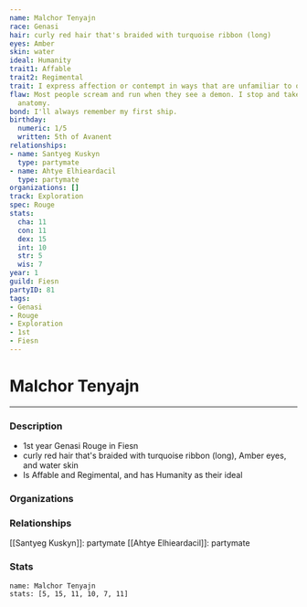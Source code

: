 ```yaml
---
name: Malchor Tenyajn
race: Genasi
hair: curly red hair that's braided with turquoise ribbon (long)
eyes: Amber
skin: water
ideal: Humanity
trait1: Affable
trait2: Regimental
trait: I express affection or contempt in ways that are unfamiliar to others.
flaw: Most people scream and run when they see a demon. I stop and take notes on its
  anatomy.
bond: I'll always remember my first ship.
birthday:
  numeric: 1/5
  written: 5th of Avanent
relationships:
- name: Santyeg Kuskyn
  type: partymate
- name: Ahtye Elhieardacil
  type: partymate
organizations: []
track: Exploration
spec: Rouge
stats:
  cha: 11
  con: 11
  dex: 15
  int: 10
  str: 5
  wis: 7
year: 1
guild: Fiesn
partyID: 81
tags:
- Genasi
- Rouge
- Exploration
- 1st
- Fiesn
---
```

# Malchor Tenyajn
---
### Description
- 1st year Genasi Rouge in Fiesn
- curly red hair that's braided with turquoise ribbon (long), Amber eyes, and water skin
- Is Affable and Regimental, and has Humanity as their ideal

### Organizations
### Relationships
[[Santyeg Kuskyn]]: partymate
[[Ahtye Elhieardacil]]: partymate
### Stats
```statblock
name: Malchor Tenyajn
stats: [5, 15, 11, 10, 7, 11]
```